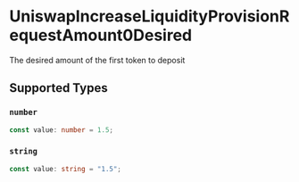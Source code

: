 # UniswapIncreaseLiquidityProvisionRequestAmount0Desired

The desired amount of the first token to deposit


## Supported Types

### `number`

```typescript
const value: number = 1.5;
```

### `string`

```typescript
const value: string = "1.5";
```

